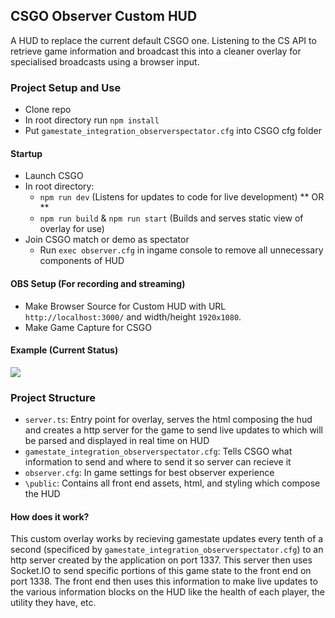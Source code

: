 ## CSGO Observer Custom HUD

A HUD to replace the current default CSGO one. Listening to the CS API to retrieve game information and broadcast this into a cleaner overlay for specialised broadcasts using a browser input.

### Project Setup and Use

- Clone repo
- In root directory run ```npm install```
- Put ```gamestate_integration_observerspectator.cfg``` into CSGO cfg folder

#### Startup

- Launch CSGO
- In root directory:
    - ```npm run dev``` (Listens for updates to code for live development)
    ** OR **
    - ```npm run build``` & ```npm run start``` (Builds and serves static view of overlay for use)
- Join CSGO match or demo as spectator
    - Run ```exec observer.cfg``` in ingame console to remove all unnecessary components of HUD

#### OBS Setup (For recording and streaming)

- Make Browser Source for Custom HUD with URL ```http://localhost:3000/``` and width/height ```1920x1080```.
- Make Game Capture for CSGO


#### Example (Current Status)

<img src="HUD_Example.png"></img>


### Project Structure

- ```server.ts```: Entry point for overlay, serves the html composing the hud and creates a http server for the game to send live updates to which will be parsed and displayed in real time on HUD
- ```gamestate_integration_observerspectator.cfg```: Tells CSGO what information to send and where to send it so server can recieve it
- ```observer.cfg```: In game settings for best observer experience
- ```\public```: Contains all front end assets, html, and styling which compose the HUD

#### How does it work?

This custom overlay works by recieving gamestate updates every tenth of a second (specificed by ```gamestate_integration_observerspectator.cfg```) to an http server created by the application on port 1337. This server then uses Socket.IO to send specific portions of this game state to the front end on port 1338. The front end then uses this information to make live updates to the various information blocks on the HUD like the health of each player, the utility they have, etc. 